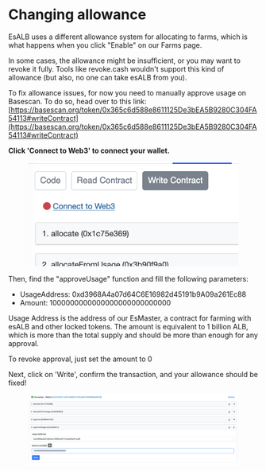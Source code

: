 # Changing allowance

EsALB uses a different allowance system for allocating to farms, which is what happens when you click "Enable" on our Farms page.



In some cases, the allowance might be insufficient, or you may want to revoke it fully. Tools like revoke.cash wouldn't support this kind of allowance (but also, no one can take esALB from you).



To fix allowance issues, for now you need to manually approve usage on Basescan. To do so, head over to this link: [https://basescan.org/token/0x365c6d588e8611125De3bEA5B9280C304FA54113#writeContract](https://basescan.org/token/0x365c6d588e8611125De3bEA5B9280C304FA54113#writeContract)

**Click 'Connect to Web3' to connect your wallet.**

<figure><img src="../.gitbook/assets/Screenshot 2024-04-26 at 02.55.54.png" alt=""><figcaption></figcaption></figure>

Then, find the "approveUsage" function and fill the following parameters:

* UsageAddress: 0xd3968A4a07d64C6E16982d45191b9A09a261Ec88
* Amount: 1000000000000000000000000000

Usage Address is the address of our EsMaster, a contract for farming with esALB and other locked tokens. The amount is equivalent to 1 billion ALB, which is more than the total supply and should be more than enough for any approval.

To revoke approval, just set the amount to 0

Next, click on 'Write', confirm the transaction, and your allowance should be fixed!

<figure><img src="../.gitbook/assets/Screenshot 2024-04-26 at 02.56.57.png" alt=""><figcaption></figcaption></figure>



